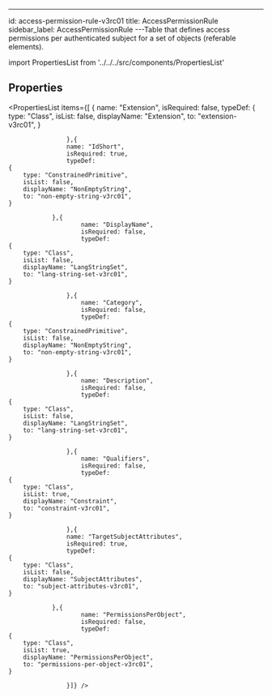 --- 
id: access-permission-rule-v3rc01 
title: AccessPermissionRule 
sidebar_label: AccessPermissionRule 
---Table that defines access permissions per authenticated subject for a set of objects
(referable elements).

import PropertiesList from '../../../src/components/PropertiesList' 

## Properties 

<PropertiesList items={[ 
{
                        name: "Extension",
                        isRequired: false,
                        typeDef: 
    {
        type: "Class",
        isList: false,
        displayName: "Extension",
        to: "extension-v3rc01",
    }
    
                    },{
                    name: "IdShort",
                    isRequired: true,
                    typeDef: 
    {
        type: "ConstrainedPrimitive",
        isList: false,
        displayName: "NonEmptyString",
        to: "non-empty-string-v3rc01",
    }
    
                },{
                        name: "DisplayName",
                        isRequired: false,
                        typeDef: 
    {
        type: "Class",
        isList: false,
        displayName: "LangStringSet",
        to: "lang-string-set-v3rc01",
    }
    
                    },{
                        name: "Category",
                        isRequired: false,
                        typeDef: 
    {
        type: "ConstrainedPrimitive",
        isList: false,
        displayName: "NonEmptyString",
        to: "non-empty-string-v3rc01",
    }
    
                    },{
                        name: "Description",
                        isRequired: false,
                        typeDef: 
    {
        type: "Class",
        isList: false,
        displayName: "LangStringSet",
        to: "lang-string-set-v3rc01",
    }
    
                    },{
                        name: "Qualifiers",
                        isRequired: false,
                        typeDef: 
    {
        type: "Class",
        isList: true,
        displayName: "Constraint",
        to: "constraint-v3rc01",
    }
    
                    },{
                    name: "TargetSubjectAttributes",
                    isRequired: true,
                    typeDef: 
    {
        type: "Class",
        isList: false,
        displayName: "SubjectAttributes",
        to: "subject-attributes-v3rc01",
    }
    
                },{
                        name: "PermissionsPerObject",
                        isRequired: false,
                        typeDef: 
    {
        type: "Class",
        isList: true,
        displayName: "PermissionsPerObject",
        to: "permissions-per-object-v3rc01",
    }
    
                    }]} /> 
 
